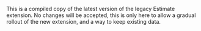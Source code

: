 This is a compiled copy of the latest version of the legacy Estimate extension. No changes will be accepted, this is only here to allow a gradual rollout of the new extension, and a way to keep existing data.